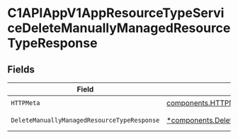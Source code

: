# C1APIAppV1AppResourceTypeServiceDeleteManuallyManagedResourceTypeResponse


## Fields

| Field                                                                                                                         | Type                                                                                                                          | Required                                                                                                                      | Description                                                                                                                   |
| ----------------------------------------------------------------------------------------------------------------------------- | ----------------------------------------------------------------------------------------------------------------------------- | ----------------------------------------------------------------------------------------------------------------------------- | ----------------------------------------------------------------------------------------------------------------------------- |
| `HTTPMeta`                                                                                                                    | [components.HTTPMetadata](../../models/components/httpmetadata.md)                                                            | :heavy_check_mark:                                                                                                            | N/A                                                                                                                           |
| `DeleteManuallyManagedResourceTypeResponse`                                                                                   | [*components.DeleteManuallyManagedResourceTypeResponse](../../models/components/deletemanuallymanagedresourcetyperesponse.md) | :heavy_minus_sign:                                                                                                            | Successful response                                                                                                           |